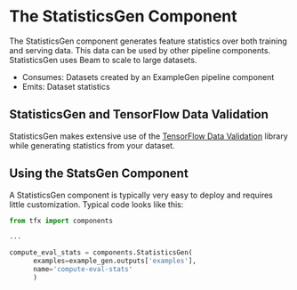 # The StatisticsGen Component

The StatisticsGen component generates feature statistics
over both training and serving data. This data can be used by other pipeline
components.
StatisticsGen uses Beam to scale to large datasets.

* Consumes: Datasets created by an ExampleGen pipeline component
* Emits: Dataset statistics

## StatisticsGen and TensorFlow Data Validation

StatisticsGen makes extensive use of the [TensorFlow Data Validation](tfdv.md) library 
while generating statistics from your dataset.

## Using the StatsGen Component

A StatisticsGen component is typically very easy to deploy and
requires little customization. Typical code looks like this:

```python
from tfx import components

...

compute_eval_stats = components.StatisticsGen(
      examples=example_gen.outputs['examples'],
      name='compute-eval-stats'
      )
```
